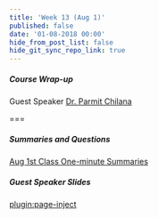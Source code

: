 ```yaml
---
title: 'Week 13 (Aug 1)'
published: false
date: '01-08-2018 00:00'
hide_from_post_list: false
hide_git_sync_repo_link: true
---
```


##### Course Wrap-up
Guest Speaker [Dr. Parmit Chilana](http://hci.cs.sfu.ca/)   

===

##### Summaries and Questions  
[Aug 1st Class One-minute Summaries](https://sso.canvaslms.com/courses/1413912/assignments/9519527)

##### Guest Speaker Slides  
[plugin:page-inject](/all-slides/week-13)
